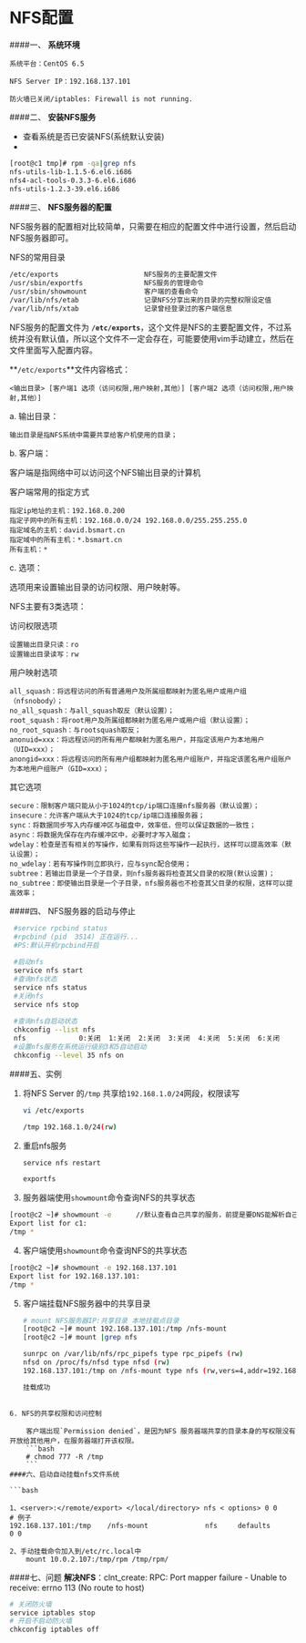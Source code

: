 # NFS配置

####一、 **系统环境**

    系统平台：CentOS 6.5
    
    NFS Server IP：192.168.137.101
    
    防火墙已关闭/iptables: Firewall is not running.
####二、 **安装NFS服务**

+ 查看系统是否已安装NFS(系统默认安装)
+ 
```bash
[root@c1 tmp]# rpm -qa|grep nfs
nfs-utils-lib-1.1.5-6.el6.i686
nfs4-acl-tools-0.3.3-6.el6.i686
nfs-utils-1.2.3-39.el6.i686
```
    
####三、 **NFS服务器的配置**

NFS服务器的配置相对比较简单，只需要在相应的配置文件中进行设置，然后启动NFS服务器即可。

NFS的常用目录
```bash
/etc/exports                     NFS服务的主要配置文件
/usr/sbin/exportfs               NFS服务的管理命令
/usr/sbin/showmount              客户端的查看命令
/var/lib/nfs/etab                记录NFS分享出来的目录的完整权限设定值
/var/lib/nfs/xtab                记录曾经登录过的客户端信息
```

NFS服务的配置文件为 **`/etc/exports`**，这个文件是NFS的主要配置文件，不过系统并没有默认值，所以这个文件不一定会存在，可能要使用vim手动建立，然后在文件里面写入配置内容。

**`/etc/exports`**文件内容格式：


    <输出目录> [客户端1 选项（访问权限,用户映射,其他）] [客户端2 选项（访问权限,用户映射,其他）]


a. 输出目录：

    输出目录是指NFS系统中需要共享给客户机使用的目录；

b. 客户端：

客户端是指网络中可以访问这个NFS输出目录的计算机

客户端常用的指定方式

    指定ip地址的主机：192.168.0.200
    指定子网中的所有主机：192.168.0.0/24 192.168.0.0/255.255.255.0
    指定域名的主机：david.bsmart.cn
    指定域中的所有主机：*.bsmart.cn
    所有主机：*

c. 选项：

选项用来设置输出目录的访问权限、用户映射等。

NFS主要有3类选项：

访问权限选项

    设置输出目录只读：ro
    设置输出目录读写：rw

用户映射选项

    all_squash：将远程访问的所有普通用户及所属组都映射为匿名用户或用户组（nfsnobody）；
    no_all_squash：与all_squash取反（默认设置）；
    root_squash：将root用户及所属组都映射为匿名用户或用户组（默认设置）；
    no_root_squash：与rootsquash取反；
    anonuid=xxx：将远程访问的所有用户都映射为匿名用户，并指定该用户为本地用户（UID=xxx）；
    anongid=xxx：将远程访问的所有用户组都映射为匿名用户组账户，并指定该匿名用户组账户为本地用户组账户（GID=xxx）；

其它选项

    secure：限制客户端只能从小于1024的tcp/ip端口连接nfs服务器（默认设置）；
    insecure：允许客户端从大于1024的tcp/ip端口连接服务器；
    sync：将数据同步写入内存缓冲区与磁盘中，效率低，但可以保证数据的一致性；
    async：将数据先保存在内存缓冲区中，必要时才写入磁盘；
    wdelay：检查是否有相关的写操作，如果有则将这些写操作一起执行，这样可以提高效率（默认设置）；
    no_wdelay：若有写操作则立即执行，应与sync配合使用；
    subtree：若输出目录是一个子目录，则nfs服务器将检查其父目录的权限(默认设置)；
    no_subtree：即使输出目录是一个子目录，nfs服务器也不检查其父目录的权限，这样可以提高效率；

####四、 NFS服务器的启动与停止
```bash
 #service rpcbind status
 #rpcbind (pid  3514) 正在运行...
 #PS:默认开机rpcbind开启
 
 #启动nfs
 service nfs start
 #查询nfs状态
 service nfs status
 #关闭nfs
 service nfs stop
 
 #查询nfs自启动状态
 chkconfig --list nfs
 nfs             0:关闭  1:关闭  2:关闭  3:关闭  4:关闭  5:关闭  6:关闭
 #设置nfs服务在系统运行级别3和5自动启动
 chkconfig --level 35 nfs on
```
####五、实例
1. 将NFS Server 的`/tmp` 共享给`192.168.1.0/24`网段，权限读写
    ```bash
    vi /etc/exports
    
    /tmp 192.168.1.0/24(rw)
    ```
2. 重启nfs服务
    ```bash
    service nfs restart
    
    exportfs
    ```
3. 服务器端使用`showmount`命令查询NFS的共享状态 
 
 ```bash
[root@c2 ~]# showmount -e      //默认查看自己共享的服务，前提是要DNS能解析自己，不然容易报错
Export list for c1:
/tmp *
 ```
4. 客户端使用`showmount`命令查询NFS的共享状态
```bash
[root@c2 ~]# showmount -e 192.168.137.101
Export list for 192.168.137.101:
/tmp *
```
5. 客户端挂载NFS服务器中的共享目录

    ```bash
    # mount NFS服务器IP:共享目录 本地挂载点目录
    [root@c2 ~]# mount 192.168.137.101:/tmp /nfs-mount
    [root@c2 ~]# mount |grep nfs
    
    sunrpc on /var/lib/nfs/rpc_pipefs type rpc_pipefs (rw)
    nfsd on /proc/fs/nfsd type nfsd (rw)
    192.168.137.101:/tmp on /nfs-mount type nfs (rw,vers=4,addr=192.168.137.101,clientaddr=192.168.137.102)
    
    挂载成功
```

6. NFS的共享权限和访问控制

    客户端出现`Permission denied`，是因为NFS 服务器端共享的目录本身的写权限没有开放给其他用户，在服务器端打开该权限。 
    ```bash
    # chmod 777 -R /tmp
    ```
####六、启动自动挂载nfs文件系统

```bash

1、<server>:</remote/export> </local/directory> nfs < options> 0 0
# 例子
192.168.137.101:/tmp    /nfs-mount              nfs     defaults        0 0

2、手动挂载命令加入到/etc/rc.local中
    mount 10.0.2.107:/tmp/rpm /tmp/rpm/
```
 
####七、问题
**解决NFS**：clnt_create: RPC: Port mapper failure - Unable to receive: errno 113 (No route to host)

```bash
# 关闭防火墙
service iptables stop
# 开启不启动防火墙
chkconfig iptables off
```
 
 
 
 
 
 
 
 
 
 
 
 
 
 
 
 
 
 